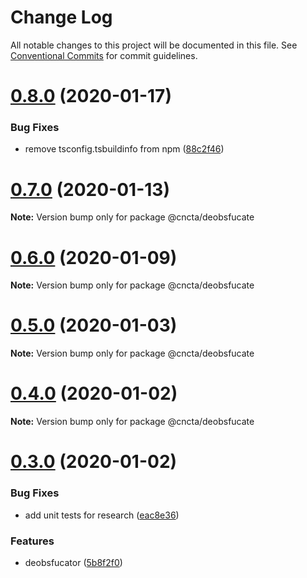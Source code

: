 # Change Log

All notable changes to this project will be documented in this file.
See [Conventional Commits](https://conventionalcommits.org) for commit guidelines.

# [0.8.0](https://github.com/blacha/st/compare/v0.7.0...v0.8.0) (2020-01-17)


### Bug Fixes

* remove tsconfig.tsbuildinfo from npm ([88c2f46](https://github.com/blacha/st/commit/88c2f4668a3b7e3d5659381101c52c1e948637aa))





# [0.7.0](https://github.com/blacha/st/compare/v0.6.0...v0.7.0) (2020-01-13)

**Note:** Version bump only for package @cncta/deobsfucate





# [0.6.0](https://github.com/blacha/st/compare/v0.5.0...v0.6.0) (2020-01-09)

**Note:** Version bump only for package @cncta/deobsfucate





# [0.5.0](https://github.com/blacha/st/compare/v0.4.0...v0.5.0) (2020-01-03)

**Note:** Version bump only for package @cncta/deobsfucate





# [0.4.0](https://github.com/blacha/st/compare/v0.3.0...v0.4.0) (2020-01-02)

**Note:** Version bump only for package @cncta/deobsfucate





# [0.3.0](https://github.com/blacha/st/compare/v0.2.0...v0.3.0) (2020-01-02)


### Bug Fixes

* add unit tests for research ([eac8e36](https://github.com/blacha/st/commit/eac8e369857d205f37ab549779b3e50085ba3ee1))


### Features

* deobsfucator ([5b8f2f0](https://github.com/blacha/st/commit/5b8f2f0a017b5a3640dfd2867bc3e41dd7718f44))
